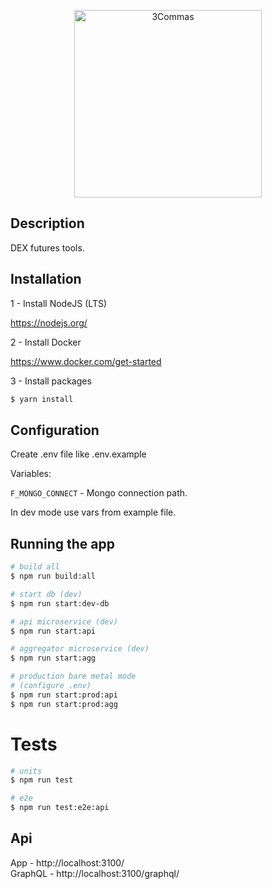 <p style='text-align: center'>
  <img alt="3Commas" src="https://3commas.io/assets/bittrix_landing/logo-dc9cce06dcd7724e67eba910fdd0c93da89a13d3cd628f180fb689823fa9d0cc.svg" width='300px'>
</p>

## Description

DEX futures tools.

## Installation

1 - Install NodeJS (LTS)

https://nodejs.org/

2 - Install Docker

https://www.docker.com/get-started

3 - Install packages

```bash
$ yarn install
```

## Configuration

Create .env file like .env.example

Variables:

`F_MONGO_CONNECT` - Mongo connection path. 

In dev mode use vars from example file.

## Running the app

```bash
# build all
$ npm run build:all

# start db (dev)
$ npm run start:dev-db

# api microservice (dev)
$ npm run start:api

# aggregator microservice (dev)
$ npm run start:agg

# production bare metal mode
# (configure .env)
$ npm run start:prod:api
$ npm run start:prod:agg
```

# Tests

```bash
# units
$ npm run test

# e2e
$ npm run test:e2e:api
```

## Api

App - http://localhost:3100/  
GraphQL - http://localhost:3100/graphql/
